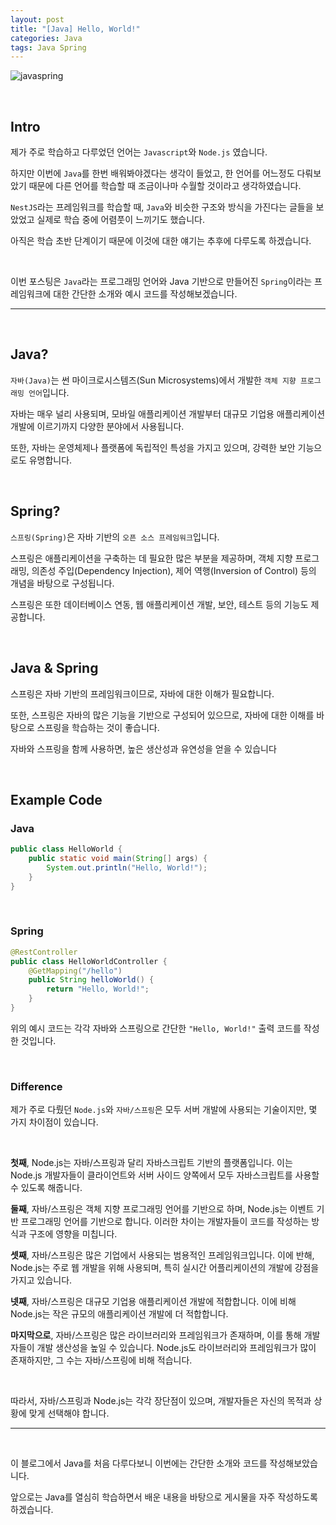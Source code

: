```yaml
---
layout: post
title: "[Java] Hello, World!"
categories: Java
tags: Java Spring
---
```


![javaspring](https://user-images.githubusercontent.com/108377235/232237661-c321b161-ee7a-42f0-9f9f-0ab51f79fbed.png)

<br/>

## Intro

제가 주로 학습하고 다루었던 언어는 `Javascript`와 `Node.js` 였습니다.

하지만 이번에 `Java`를 한번 배워봐야겠다는 생각이 들었고, 한 언어를 어느정도 다뤄보았기 때문에 다른 언어를 학습할 때 조금이나마 수월할 것이라고 생각하였습니다.

`NestJS`라는 프레임워크를 학습할 때, `Java`와 비슷한 구조와 방식을 가진다는 글들을 보았었고 실제로 학습 중에 어렴풋이 느끼기도 했습니다.

아직은 학습 초반 단계이기 때문에 이것에 대한 얘기는 추후에 다루도록 하겠습니다.

<br/>

이번 포스팅은 `Java`라는 프로그래밍 언어와 Java 기반으로 만들어진 `Spring`이라는 프레임워크에 대한 간단한 소개와 예시 코드를 작성해보겠습니다.

---

<br/>

## Java?

`자바(Java)`는 썬 마이크로시스템즈(Sun Microsystems)에서 개발한 `객체 지향 프로그래밍 언어`입니다.

자바는 매우 널리 사용되며, 모바일 애플리케이션 개발부터 대규모 기업용 애플리케이션 개발에 이르기까지 다양한 분야에서 사용됩니다.

또한, 자바는 운영체제나 플랫폼에 독립적인 특성을 가지고 있으며, 강력한 보안 기능으로도 유명합니다.

<br/>

## Spring?

`스프링(Spring)`은 자바 기반의 `오픈 소스 프레임워크`입니다.

스프링은 애플리케이션을 구축하는 데 필요한 많은 부분을 제공하며, 객체 지향 프로그래밍, 의존성 주입(Dependency Injection), 제어 역행(Inversion of Control) 등의 개념을 바탕으로 구성됩니다.

스프링은 또한 데이터베이스 연동, 웹 애플리케이션 개발, 보안, 테스트 등의 기능도 제공합니다.

<br/>

## Java & Spring

스프링은 자바 기반의 프레임워크이므로, 자바에 대한 이해가 필요합니다.

또한, 스프링은 자바의 많은 기능을 기반으로 구성되어 있으므로, 자바에 대한 이해를 바탕으로 스프링을 학습하는 것이 좋습니다.

자바와 스프링을 함께 사용하면, 높은 생산성과 유연성을 얻을 수 있습니다

<br/>

## Example Code

### Java

```java
public class HelloWorld {
    public static void main(String[] args) {
        System.out.println("Hello, World!");
    }
}
```

<br/>

### Spring

```java
@RestController
public class HelloWorldController {
    @GetMapping("/hello")
    public String helloWorld() {
        return "Hello, World!";
    }
}
```

위의 예시 코드는 각각 자바와 스프링으로 간단한 `"Hello, World!"` 출력 코드를 작성한 것입니다.

<br/>

### Difference

제가 주로 다뤘던 `Node.js`와 `자바/스프링`은 모두 서버 개발에 사용되는 기술이지만, 몇 가지 차이점이 있습니다.

<br/>

**첫째**, Node.js는 자바/스프링과 달리 자바스크립트 기반의 플랫폼입니다. 이는 Node.js 개발자들이 클라이언트와 서버 사이드 양쪽에서 모두 자바스크립트를 사용할 수 있도록 해줍니다.

**둘째**, 자바/스프링은 객체 지향 프로그래밍 언어를 기반으로 하며, Node.js는 이벤트 기반 프로그래밍 언어를 기반으로 합니다. 이러한 차이는 개발자들이 코드를 작성하는 방식과 구조에 영향을 미칩니다.

**셋째**, 자바/스프링은 많은 기업에서 사용되는 범용적인 프레임워크입니다. 이에 반해, Node.js는 주로 웹 개발을 위해 사용되며, 특히 실시간 어플리케이션의 개발에 강점을 가지고 있습니다.

**넷째**, 자바/스프링은 대규모 기업용 애플리케이션 개발에 적합합니다. 이에 비해 Node.js는 작은 규모의 애플리케이션 개발에 더 적합합니다.

**마지막으로**, 자바/스프링은 많은 라이브러리와 프레임워크가 존재하며, 이를 통해 개발자들이 개발 생산성을 높일 수 있습니다. Node.js도 라이브러리와 프레임워크가 많이 존재하지만, 그 수는 자바/스프링에 비해 적습니다.

<br/>

따라서, 자바/스프링과 Node.js는 각각 장단점이 있으며, 개발자들은 자신의 목적과 상황에 맞게 선택해야 합니다.

---

<br/>

이 블로그에서 Java를 처음 다루다보니 이번에는 간단한 소개와 코드를 작성해보았습니다.

앞으로는 Java를 열심히 학습하면서 배운 내용을 바탕으로 게시물을 자주 작성하도록 하겠습니다.
